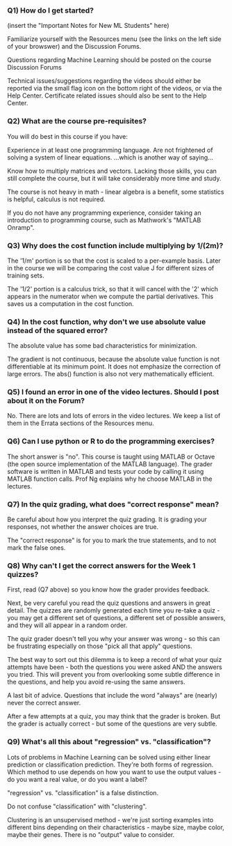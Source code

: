 ### Q1) How do I get started?

(insert the "Important Notes for New ML Students" here)

Familiarize yourself with the Resources menu (see the links on the left side of your browswer) and the Discussion Forums. 

Questions regarding Machine Learning should be posted on the course Discussion Forums

Technical issues/suggestions regarding the videos should either be reported via the small flag icon on the bottom right of the videos, or via the Help Center.
Certificate related issues should also be sent to the Help Center.

### Q2) What are the course pre-requisites?

You will do best in this course if you have:

Experience in at least one programming language.
Are not frightened of solving a system of linear equations.
...which is another way of saying...

Know how to multiply matrices and vectors.
Lacking those skills, you can still complete the course, but it will take considerably more time and study.   

The course is not heavy in math - linear algebra is a benefit, some statistics is helpful, calculus is not required.
 
If you do not have any programming experience, consider taking an introduction to programming course, such as Mathwork's "MATLAB Onramp".

### Q3) Why does the cost function include multiplying by 1/(2m)?

The '1/m' portion is so that the cost is scaled to a per-example basis. Later in the course we will be comparing the cost value J for different sizes of training sets.

The '1/2' portion is a calculus trick, so that it will cancel with the '2' which appears in the numerator when we compute the partial derivatives. This saves us a computation in the cost function.

### Q4) In the cost function, why don't we use absolute value instead of the squared error?

The absolute value has some bad characteristics for minimization.

 The gradient is not continuous, because the absolute value function is not differentiable at its minimum point.
It does not emphasize the correction of large errors. 
The abs() function is also not very mathematically efficient. 

### Q5) I found an error in one of the video lectures. Should I post about it on the Forum?

No. There are lots and lots of errors in the video lectures. We keep a list of them in the Errata sections of the Resources menu.

### Q6) Can I use python or R to do the programming exercises?

The short answer is "no". This course is taught using MATLAB or Octave (the open source implementation of the MATLAB language). The grader software is written in MATLAB and tests your code by calling it using MATLAB function calls. Prof Ng explains why he choose MATLAB in the lectures.

### Q7) In the quiz grading, what does "correct response" mean?

Be careful about how you interpret the quiz grading. It is grading your responses, not whether the answer choices are true.

The "correct response" is for you to mark the true statements, and to not mark the false ones.

### Q8) Why can't I get the correct answers for the Week 1 quizzes?

First, read (Q7 above) so you know how the grader provides feedback. 

Next, be very careful you read the quiz questions and answers in great detail. The quizzes are randomly generated each time you re-take a quiz - you may get a different set of questions, a different set of possible answers, and they will all appear in a random order.

The quiz grader doesn't tell you why your answer was wrong - so this can be frustrating especially on those "pick all that apply" questions.

The best way to sort out this dilemma is to keep a record of what your quiz attempts have been - both the questions you were asked AND the answers you tried. This will prevent you from overlooking some subtle difference in the questions, and help you avoid re-using the same answers.

A last bit of advice. Questions that include the word "always" are (nearly) never the correct answer.

After a few attempts at a quiz, you may think that the grader is broken. But the grader is actually correct - but some of the questions are very subtle.

### Q9) What's all this about "regression" vs. "classification"?

Lots of problems in Machine Learning can be solved using either linear prediction or classification prediction. They're both forms of regression. Which method to use depends on how you want to use the output values - do you want a real value, or do you want a label?

"regression" vs. "classification" is a false distinction.

Do not confuse "classification" with "clustering".

Clustering is an unsupervised method - we're just sorting examples into different bins depending on their characteristics - maybe size, maybe color, maybe their genes. There is no "output" value to consider.
